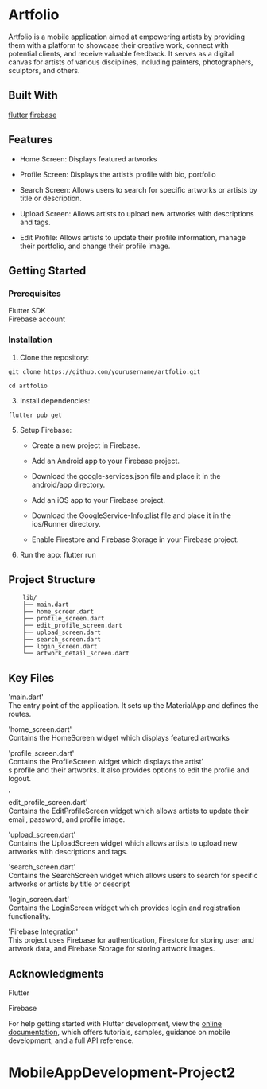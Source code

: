 # Artfolio

Artfolio is a mobile application aimed at empowering artists by providing them with a platform to showcase their creative work, connect with potential clients, and receive valuable feedback. It serves as a digital canvas for artists of various disciplines, including painters, photographers, sculptors, and others.

## Built With

[flutter](https://flutter.dev)
[firebase](https://firebase.google.com/)


## Features

  - Home Screen: Displays featured artworks
    
  - Profile Screen: Displays the artist’s profile with bio, portfolio
    
  - Search Screen: Allows users to search for specific artworks or artists by title or description.
    
  - Upload Screen: Allows artists to upload new artworks with descriptions and tags.
    
  - Edit Profile: Allows artists to update their profile information, manage their portfolio, and change their profile image.

## Getting Started

### Prerequisites
  Flutter SDK <br>
  Firebase account

### Installation
  
  1. Clone the repository:  

    git clone https://github.com/yourusername/artfolio.git

    cd artfolio
  
  3. Install dependencies:

    flutter pub get
  
  5. Setup Firebase:

     - Create a new project in Firebase.

     - Add an Android app to your Firebase project.

     - Download the google-services.json file and place it in the android/app directory.

     - Add an iOS app to your Firebase project.

     - Download the GoogleService-Info.plist file and place it in the ios/Runner directory.

     - Enable Firestore and Firebase Storage in your Firebase project.

  6. Run the app:
    flutter run

## Project Structure
        lib/
        ├── main.dart
        ├── home_screen.dart
        ├── profile_screen.dart
        ├── edit_profile_screen.dart
        ├── upload_screen.dart
        ├── search_screen.dart
        ├── login_screen.dart
        └── artwork_detail_screen.dart

## Key Files

'main.dart' <br>
The entry point of the application. It sets up the MaterialApp and defines the routes.

'home_screen.dart'<br>
Contains the HomeScreen widget which displays featured artworks

'profile_screen.dart'<br>
Contains the ProfileScreen widget which displays the artist'<br>s profile and their artworks. It also provides options to edit the profile and logout.

'<br>edit_profile_screen.dart'<br>
Contains the EditProfileScreen widget which allows artists to update their email, password, and profile image.

'upload_screen.dart'<br>
Contains the UploadScreen widget which allows artists to upload new artworks with descriptions and tags.

'search_screen.dart'<br>
Contains the SearchScreen widget which allows users to search for specific artworks or artists by title or descript

'login_screen.dart'<br>
Contains the LoginScreen widget which provides login and registration functionality.

'Firebase Integration'<br>
This project uses Firebase for authentication, Firestore for storing user and artwork data, and Firebase Storage for storing artwork images.

## Acknowledgments
Flutter <br>

Firebase


For help getting started with Flutter development, view the
[online documentation](https://docs.flutter.dev/), which offers tutorials,
samples, guidance on mobile development, and a full API reference.
# MobileAppDevelopment-Project2
